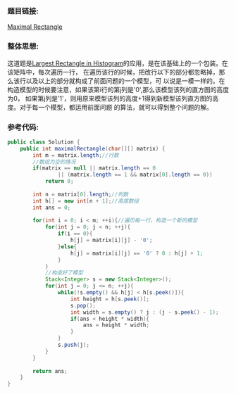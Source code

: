 ### 题目链接:
[Maximal Rectangle][1]


### 整体思想:
这道题是[Largest Rectangle in Histogram][2]的应用，是在该基础上的一个包装。在该矩阵中，每次遍历一行，
在遍历该行的时候，把改行以下的部分都忽略掉，那么该行以及以上的部分就构成了前面问题的一个模型，可
以说是一模一样的。在构造模型的时候要注意，如果该第i行的第j列是'0',那么该模型该列的直方图的高度为0，
如果第j列是'1'，则用原来模型该列的高度+1得到新模型该列直方图的高度。对于每一个模型，都运用前面问题
的算法，就可以得到整个问题的解。

### 参考代码:
```java
public class Solution {
    public int maximalRectangle(char[][] matrix) {
        int m = matrix.length;//行数
        //数组为空的情况
        if(matrix == null || matrix.length == 0
        		|| (matrix.length == 1 && matrix[0].length == 0))
        	return 0;
        
        int n = matrix[0].length;//列数
        int h[] = new int[n + 1];//高度数组
        int ans = 0;
        
        for(int i = 0; i < m; ++i){//遍历每一行，构造一个新的模型
        	for(int j = 0; j < n; ++j){
        		if(i == 0){
        			h[j] = matrix[i][j] - '0';
        		}else{
        			h[j] = matrix[i][j] == '0' ? 0 : h[j] + 1;
        		}
        	}
        	//构造好了模型
        	Stack<Integer> s = new Stack<Integer>();
        	for(int j = 0; j <= n; ++j){
        		while(!s.empty() && h[j] < h[s.peek()]){
        			int height = h[s.peek()];
        			s.pop();
        			int width = s.empty() ? j : (j - s.peek() - 1);
        			if(ans < height * width){
        				ans = height * width;
        			}
        		}
        		s.push(j);
        	}
        }
       
        return ans;
    }
}
```


  [1]:https://leetcode.com/problems/maximal-rectangle/
  [2]: https://github.com/sr1993/LeetCode/blob/master/leetcode%20084.md